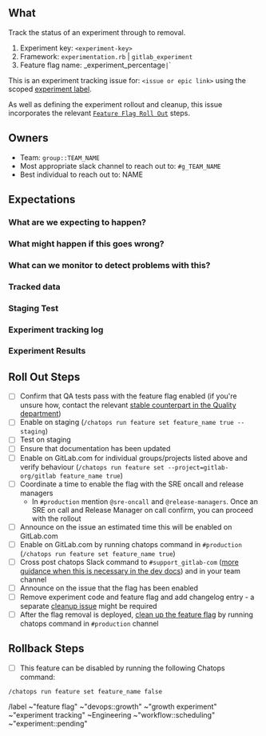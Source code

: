 <!-- Title suggestion: [Experiment Tracking] experiment-key - description of experiment -->

## What

Track the status of an experiment through to removal.

1. Experiment key: `<experiment-key>`
1. Framework: `experimentation.rb` | `gitlab_experiment`
1. Feature flag name: <experiment-key>_experiment_percentage` | `<experiment-key>`

This is an experiment tracking issue for: `<issue or epic link>` 
using the scoped [experiment label](https://about.gitlab.com/handbook/engineering/development/growth/#experiment-tracking-issue).

As well as defining the experiment rollout and cleanup, this issue incorporates the relevant 
[`Feature Flag Roll Out`](https://gitlab.com/gitlab-org/gitlab/-/edit/master/.gitlab/issue_templates/Feature%20Flag%20Roll%20Out.md) steps. 

## Owners

- Team: `group::TEAM_NAME`
- Most appropriate slack channel to reach out to: `#g_TEAM_NAME`
- Best individual to reach out to: NAME

## Expectations

### What are we expecting to happen?

### What might happen if this goes wrong?

### What can we monitor to detect problems with this?
<!-- Which dashboards from https://dashboards.gitlab.net are most relevant? Sentry errors reports can alse be useful to review -->

### Tracked data
<!-- brief description or link to issue or Sisense dashboard -->

### Staging Test
<!-- For experiments using `experimentation.rb`: To force this experiment on staging use `?force_experiment=<experiment-key>` -->
<!-- list any steps required to setup this experiment, and link to a separate Staging environment test issue is applicable -->

<!-- uncomment if testing with specific groups/projects on GitLab.com
## Beta groups/projects

If applicable, any groups/projects that are happy to have this feature turned on early. Some organizations may wish to test big changes they are interested in with a small subset of users ahead of time for example.

- `gitlab-org/gitlab` project
- `gitlab-org`/`gitlab-com` groups
- ...
-->

### Experiment tracking log
<!-- Add an overview and method for modifying the feature flag

* Runtime: 30 days or until we reach statistical significance
* We will roll this out behind a feature flag and expose this to 20% of users to start then ramp it up from there.
* feature flag based on experiment key `<experiment-key>` (see `experimentation.rb` in GitLab, append '_experiment_percentage')

`/chatops run feature set <experiment-key>_experiment_percentage <INITIAL_PERCENTAGE>`
-->
<!-- Add bullet points to track changes to the rollout of this experiment (feature flag changes) 

* YYYY-MM-DD UTC - initial rollout to 20% of users
* TBD - review - increase to 50% of users
-->

### Experiment Results
<!-- update when experiment in/validated, set the scoped `~experiment::` status accordingly -->

## Roll Out Steps

- [ ] Confirm that QA tests pass with the feature flag enabled (if you're unsure how, contact the relevant [stable counterpart in the Quality department](https://about.gitlab.com/handbook/engineering/quality/#individual-contributors))
- [ ] Enable on staging (`/chatops run feature set feature_name true --staging`)
- [ ] Test on staging
- [ ] Ensure that documentation has been updated
- [ ] Enable on GitLab.com for individual groups/projects listed above and verify behaviour  (`/chatops run feature set --project=gitlab-org/gitlab feature_name true`)
- [ ] Coordinate a time to enable the flag with the SRE oncall and release managers
  - In `#production` mention `@sre-oncall` and `@release-managers`. Once an SRE on call and Release Manager on call confirm, you can proceed with the rollout
- [ ] Announce on the issue an estimated time this will be enabled on GitLab.com
- [ ] Enable on GitLab.com by running chatops command in `#production` (`/chatops run feature set feature_name true`)
- [ ] Cross post chatops Slack command to `#support_gitlab-com` ([more guidance when this is necessary in the dev docs](https://docs.gitlab.com/ee/development/feature_flags/controls.html#where-to-run-commands)) and in your team channel
- [ ] Announce on the issue that the flag has been enabled
- [ ] Remove experiment code and feature flag and add changelog entry - a separate [cleanup issue](https://gitlab.com/gitlab-org/gitlab/-/issues/new?issuable_template=Experiment%20Successful%20Cleanup) might be required
- [ ] After the flag removal is deployed, [clean up the feature flag](https://docs.gitlab.com/ee/development/feature_flags/controls.html#cleaning-up) by running chatops command in `#production` channel

## Rollback Steps

- [ ] This feature can be disabled by running the following Chatops command:

```
/chatops run feature set feature_name false
```

/label ~"feature flag" ~"devops::growth" ~"growth experiment" ~"experiment tracking" ~Engineering ~"workflow::scheduling" ~"experiment::pending"

